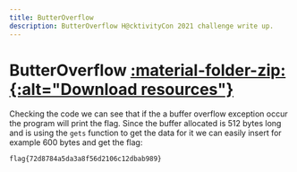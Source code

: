 ```yaml
---
title: ButterOverflow
description: ButterOverflow H@cktivityCon 2021 challenge write up.
---
```


# ButterOverflow <a href='/assets/resources/CTFs/H@cktivityCon_2021/ButterOverflow-resources.zip' title="Download resources"> :material-folder-zip:{:alt="Download resources"} </a>

Checking the code we can see that if the a buffer overflow exception occur the program will print the flag. Since the buffer allocated is 512 bytes long and is using the `gets` function to get the data for it we can easily insert for example 600 bytes and get the flag:

```flag{72d8784a5da3a8f56d2106c12dbab989}```
